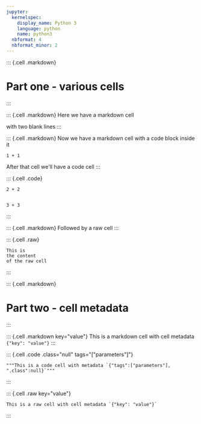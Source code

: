 ```yaml
---
jupyter:
  kernelspec:
    display_name: Python 3
    language: python
    name: python3
  nbformat: 4
  nbformat_minor: 2
---
```


::: {.cell .markdown}
# Part one - various cells
:::

::: {.cell .markdown}
Here we have a markdown cell

with two blank lines
:::

::: {.cell .markdown}
Now we have a markdown cell
with a code block inside it

``` {.python}
1 + 1
```

After that cell we\'ll have a code cell
:::

::: {.cell .code}
``` {.python}
2 + 2


3 + 3
```
:::

::: {.cell .markdown}
Followed by a raw cell
:::

::: {.cell .raw}
```{=}
This is 
the content
of the raw cell
```
:::

::: {.cell .markdown}
# Part two - cell metadata
:::

::: {.cell .markdown key="value"}
This is a markdown cell with cell metadata `{"key": "value"}`
:::

::: {.cell .code .class="null" tags="["parameters"]"}
``` {.python}
"""This is a code cell with metadata `{"tags":["parameters"], ".class":null}`"""
```
:::

::: {.cell .raw key="value"}
```{=}
This is a raw cell with cell metadata `{"key": "value"}`
```
:::
